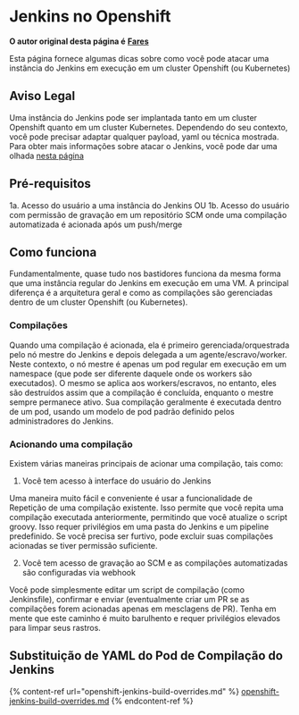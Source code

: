 # Jenkins no Openshift

**O autor original desta página é** [**Fares**](https://www.linkedin.com/in/fares-siala/)

Esta página fornece algumas dicas sobre como você pode atacar uma instância do Jenkins em execução em um cluster Openshift (ou Kubernetes)


## Aviso Legal

Uma instância do Jenkins pode ser implantada tanto em um cluster Openshift quanto em um cluster Kubernetes. Dependendo do seu contexto, você pode precisar adaptar qualquer payload, yaml ou técnica mostrada. Para obter mais informações sobre atacar o Jenkins, você pode dar uma olhada [nesta página](../../../pentesting-ci-cd/jenkins-security/README.md)

## Pré-requisitos

1a. Acesso do usuário a uma instância do Jenkins
OU
1b. Acesso do usuário com permissão de gravação em um repositório SCM onde uma compilação automatizada é acionada após um push/merge

## Como funciona

Fundamentalmente, quase tudo nos bastidores funciona da mesma forma que uma instância regular do Jenkins em execução em uma VM.
A principal diferença é a arquitetura geral e como as compilações são gerenciadas dentro de um cluster Openshift (ou Kubernetes).

### Compilações

Quando uma compilação é acionada, ela é primeiro gerenciada/orquestrada pelo nó mestre do Jenkins e depois delegada a um agente/escravo/worker. Neste contexto, o nó mestre é apenas um pod regular em execução em um namespace (que pode ser diferente daquele onde os workers são executados). O mesmo se aplica aos workers/escravos, no entanto, eles são destruídos assim que a compilação é concluída, enquanto o mestre sempre permanece ativo.
Sua compilação geralmente é executada dentro de um pod, usando um modelo de pod padrão definido pelos administradores do Jenkins.

### Acionando uma compilação

Existem várias maneiras principais de acionar uma compilação, tais como:

1. Você tem acesso à interface do usuário do Jenkins

Uma maneira muito fácil e conveniente é usar a funcionalidade de Repetição de uma compilação existente. Isso permite que você repita uma compilação executada anteriormente, permitindo que você atualize o script groovy. Isso requer privilégios em uma pasta do Jenkins e um pipeline predefinido.
Se você precisa ser furtivo, pode excluir suas compilações acionadas se tiver permissão suficiente.

2. Você tem acesso de gravação ao SCM e as compilações automatizadas são configuradas via webhook

Você pode simplesmente editar um script de compilação (como Jenkinsfile), confirmar e enviar (eventualmente criar um PR se as compilações forem acionadas apenas em mesclagens de PR). Tenha em mente que este caminho é muito barulhento e requer privilégios elevados para limpar seus rastros.

## Substituição de YAML do Pod de Compilação do Jenkins

{% content-ref url="openshift-jenkins-build-overrides.md" %}
[openshift-jenkins-build-overrides.md](openshift-jenkins-build-overrides.md)
{% endcontent-ref %}
